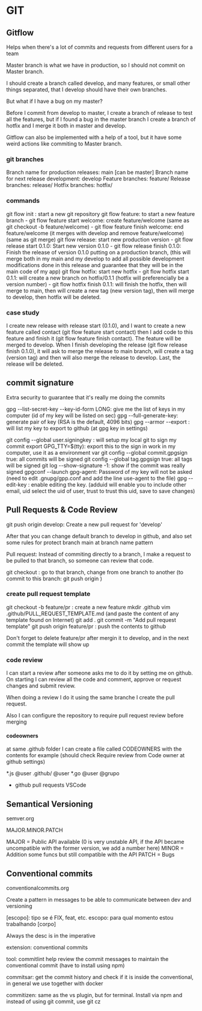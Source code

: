 # GIT

## Gitflow

Helps when there's a lot of commits and requests from different users for a team

Master branch is what we have in production, so I should not commit on Master branch.

I should create a branch called develop, and many features, or small other things separated, that I develop should have their own branches.

But what if I have a bug on my master?

Before I commit from develop to master, I create a branch of release to test all the features, but if I found a bug in the master branch I create a branch of hotfix and I merge it both in master and develop.

Gitflow can also be implemented with a help of a tool, but it have some weird actions like commiting to Master branch.

### git branches 

Branch name for production releases: main [can be master]
Branch name for next release development: develop
Feature branches: feature/
Release branches: release/
Hotfix branches: hotfix/

### commands

git flow init : start a new git repository
git flow feature: to start a new feature branch
    - git flow feature start welcome: create feature/welcome (same as git checkout -b feature/welcome)
    - git flow feature finish welcome: end feature/welcome (it merges with develop and remove feature/welcome) (same as git merge)
git flow release: start new production version
    - git flow release start 0.1.0: Start new version 0.1.0
    - git flow release finish 0.1.0: Finish the release of version 0.1.0 putting on a production branch, (this will merge both in my main and my develop to add all possible development modifications done in this release and guarantee that they will be in the main code of my app)
git flow hotfix: start new hotfix
    - git flow hotfix start 0.1.1: will create a new branch on hotfix/0.1.1 (hotfix will preferencially be a version number)
    - git flow hotfix finish 0.1.1: will finish the hotfix, then will merge to main, then will create a new tag (new version tag), then will merge to develop, then hotfix will be deleted.


### case study

I create new release with release start (0.1.0), and I want to create a new feature called contact (git flow feature start contact) then I add code to this feature and finish it (git flow feature finish contact). The feature will be merged to develop. 
When I finish developing the release (git flow release finish 0.1.0), it will ask to merge the release to main branch, will create a tag (version tag) and then will also merge the release to develop. Last, the release will be deleted.

## commit signature

Extra security to guarantee that it's really me doing the commits

gpg --list-secret-key --key-id-form LONG: give me the list of keys in my computer (id of my key will be listed on sec)
gpg --full-generate-key: generate pair of key (RSA is the default, 4096 bits)
gpg --armor --export <id>: will list my key to export to github (at gpg key in settings)

git config --global user.signingkey <id>: will setup my local git to sign my commit
export GPG_TTY=$(tty): export this to the sign in work in my computer, use it as a environment var
git config --global commit.gpgsign true: all commits will be signed
git config --global tag.gpgsign true: all tags will be signed
git log --show-signature -1: show if the commit was really signed
gpgconf --launch gpg-agent: Password of my key will not be asked (need to edit .gnupg/gpp.conf and add the line use-agent to the file)
gpg --edit-key <id>: enable editing the key. (adduid will enable you to include other email, uid<x> select the uid of user, trust to trust this uid, save to save changes)

## Pull Requests & Code Review

git push origin develop: Create a new pull request for 'develop'

After that you can change default branch to develop in github, and also set some rules for protect branch main at branch name pattern

Pull request: Instead of commiting directly to a branch, I make a request to be pulled to that branch, so someone can review that code.

git checkout <branch>: go to that branch, change from one branch to another (to commit to this branch: git push origin <branch>)

### create pull request template

git checkout -b feature/pr : create a new feature
mkdir .github 
vim .github/PULL_REQUEST_TEMPLATE.md (and paste the content of any template found on Internet)
git add .
git commit -m "Add pull request template"
git push origin feature/pr : push the contents to github

Don't forget to delete feature/pr after mergin it to develop, and in the next commit the template will show up

### code review

I can start a review after someone asks me to do it by setting me on github. On starting I can review all the code and comment, approve or request changes and submit review.

When doing a review I do it using the same branche I create the pull request. 

Also I can configure the repository to require pull request review before merging 

#### codeowners

at same .github folder I can create a file called CODEOWNERS with the contents for example (should check Require review from Code owner at github settings)

*.js @user
.github/ @user
*.go @user @grupo

- github pull requests VSCode

## Semantical Versioning

semver.org

MAJOR.MINOR.PATCH

MAJOR = Public API available (0 is very unstable API, if the API became uncompatible with the former version, we add a number here)
MINOR = Addition some funcs but still compatible with the API
PATCH = Bugs

## Conventional commits

conventionalcommits.org

Create a pattern in messages to be able to communicate between dev and versioning 

<tipo>[escopo]: <desc> tipo se é FIX, feat, etc. escopo: para qual momento estou trabalhando
[corpo]

Always the desc is in the imperative

extension: conventional commits

tool: commitlint help review the commit messages to maintain the conventional commit (have to install using npm)

commitsar: get the commit history and check if it is inside the conventional, in general we use together with docker

commitizen: same as the vs plugin, but for terminal. Install via npm and instead of using git commit, use git cz 